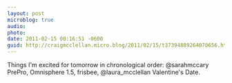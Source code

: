 ```yaml
---
layout: post
microblog: true
audio: 
photo: 
date: 2011-02-15 00:16:51 -0600
guid: http://craigmcclellan.micro.blog/2011/02/15/t37394889264070656.html
---
```

Things I'm excited for tomorrow in chronological order: @sarahmccary PrePro, Omnisphere 1.5, frisbee, @laura_mcclellan Valentine's Date.
